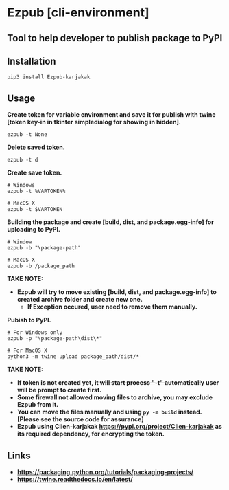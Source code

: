 # Ezpub [cli-environment]
## Tool to help developer to publish package to PyPI

## Installation
```
pip3 install Ezpub-karjakak
```
## Usage
**Create token for variable environment and save it for publish with twine [token key-in in tkinter simpledialog for showing in hidden].**
```
ezpub -t None
```
**Delete saved token.**
```
ezpub -t d
```
**Create save token.**
```
# Windows
ezpub -t %VARTOKEN%

# MacOS X
ezpub -t $VARTOKEN
```
**Building the package and create [build, dist, and package.egg-info] for uploading to PyPI.**  
```
# Window
ezpub -b "\package-path"

# MacOS X
ezpub -b /package_path
```
**TAKE NOTE:**
* **Ezpub will try to move existing [build, dist, and package.egg-info] to created archive folder and create new one.**
    * **If Exception occured, user need to remove them manually.**

**Pubish to PyPI.**
```
# For Windows only
ezpub -p "\package-path\dist\*"

# For MacOS X
python3 -m twine upload package_path/dist/*
```
**TAKE NOTE:**
* **If token is not created yet, ~~it will start process "-t" automatically~~ user will be prompt to create first.**
* **Some firewall not allowed moving files to archive, you may exclude Ezpub from it.**
* **You can move the files manually and using `py -m build`  instead. [Please see the source code for assurance]**
* **Ezpub using Clien-karjakak https://pypi.org/project/Clien-karjakak as its required dependency, for encrypting the token.**

## Links
* **https://packaging.python.org/tutorials/packaging-projects/**
* **https://twine.readthedocs.io/en/latest/**